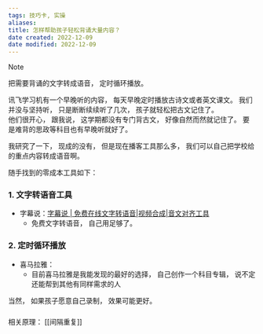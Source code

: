 ```yaml
---
tags: 技巧卡, 实操
aliases: 
title: 怎样帮助孩子轻松背诵大量内容？
date created: 2022-12-09
date modified: 2022-12-09
---
```

> [!NOTE]
> 把需要背诵的文字转成语音， 定时循环播放。


讯飞学习机有一个早晚听的内容， 每天早晚定时播放古诗文或者英文课文。 我们并没与坚持听， 只是断断续续听了几次， 孩子就轻松把古文记住了。   
他们很开心， 跟我说， 这学期都没有专门背古文， 好像自然而然就记住了。 要是难背的思政等科目也有早晚听就好了。 

我研究了一下， 现成的没有， 但是现在播客工具那么多， 我们可以自己把学校给的重点内容转成语音啊。

随手找到的零成本工具如下：

### 1. 文字转语音工具
- 字幕说：[字幕说 | 免费在线文字转语音|视频合成|音文对齐工具](https://subspeak.top/) 
	- 免费文字转语音， 自己用足够了。
### 2. 定时循环播放
- 喜马拉雅：
	- 目前喜马拉雅是我能发现的最好的选择， 自己创作一个科目专辑， 说不定还能帮到其他有同样需求的人 

当然， 如果孩子愿意自己录制， 效果可能更好。
### 
相关原理： [[间隔重复]]